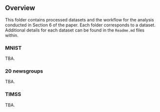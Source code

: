 ## Overview
This folder contains processed datasets and the workflow for the analysis conducted in Section 6 of the paper. Each folder corresponds to a dataset. Additional details for each dataset can be found in the `Readme.md` files within.

### MNIST
TBA.

### 20 newsgroups
TBA.

### TIMSS
TBA.
